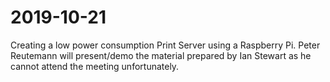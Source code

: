 # 2019-10-21

Creating a low power consumption Print Server using a Raspberry Pi. Peter
Reutemann will present/demo the material prepared by Ian Stewart as he cannot
attend the meeting unfortunately.
